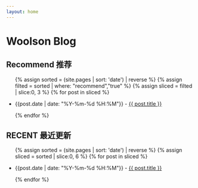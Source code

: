 ```yaml
---
layout: home
---
```


# Woolson Blog

## Recommend 推荐

<ul>
  {% assign sorted = (site.pages | sort: 'date') | reverse %}
  {% assign filted = sorted | where: "recommend","true" %}
  {% assign sliced = filted | slice:0, 3 %}
  {% for post in sliced %}
    <li>
      <p>{{post.date | date: "%Y-%m-%d %H:%M"}} - <a href="{{ post.url }}">{{ post.title }}</a></p>
    </li>
  {% endfor %}
</ul>

## RECENT 最近更新

<ul>
  {% assign sorted = (site.pages | sort: 'date') | reverse %}
  {% assign sliced = sorted | slice:0, 6 %}
  {% for post in sliced %}
    <li>
      <p>{{post.date | date: "%Y-%m-%d %H:%M"}} - <a href="{{ post.url }}">{{ post.title }}</a></p>
    </li>
  {% endfor %}
</ul>
